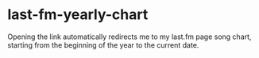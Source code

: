 # last-fm-yearly-chart
Opening the link automatically redirects me to my last.fm page song chart, starting from the beginning of the year to the current date.